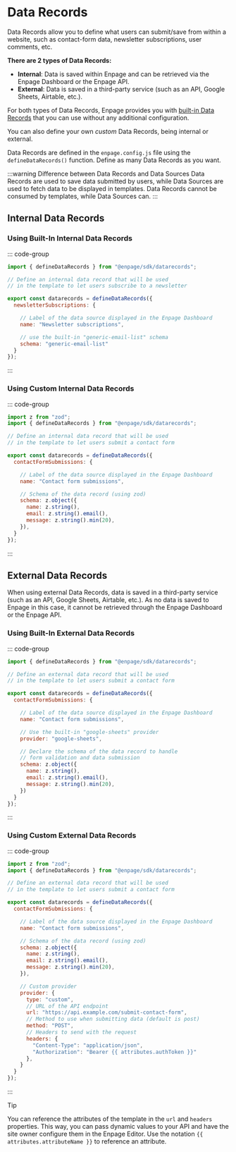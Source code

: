 # Data Records

Data Records allow you to define what users can submit/save from within a website,
such as contact-form data, newsletter subscriptions, user comments, etc.

**There are 2 types of Data Records:**

- **Internal**: Data is saved within Enpage and can be retrieved via the Enpage Dashboard or the Enpage API.
- **External**: Data is saved in a third-party service (such as an API, Google Sheets, Airtable, etc.).

For both types of Data Records, Enpage provides you with [built-in Data Records](./built-in/) that you can use without any additional configuration.

You can also define your own *custom* Data Records, being internal or external.

Data Records are defined in the `enpage.config.js` file using the `defineDataRecords()` function.
Define as many Data Records as you want.

:::warning Difference between Data Records and Data Sources
Data Records are used to save data submitted by users, while Data Sources are used to fetch data to be displayed in templates. Data Records
cannot be consumed by templates, while Data Sources can.
:::

## Internal Data Records

### Using Built-In Internal Data Records

::: code-group

```javascript [enpage.config.js]
import { defineDataRecords } from "@enpage/sdk/datarecords";

// Define an internal data record that will be used
// in the template to let users subscribe to a newsletter

export const datarecords = defineDataRecords({
  newsletterSubscriptions: {

    // Label of the data source displayed in the Enpage Dashboard
    name: "Newsletter subscriptions",

    // use the built-in "generic-email-list" schema
    schema: "generic-email-list"
  }
});
```

:::

### Using Custom Internal Data Records

::: code-group

```javascript [enpage.config.js]
import z from "zod";
import { defineDataRecords } from "@enpage/sdk/datarecords";

// Define an internal data record that will be used
// in the template to let users submit a contact form

export const datarecords = defineDataRecords({
  contactFormSubmissions: {

    // Label of the data source displayed in the Enpage Dashboard
    name: "Contact form submissions",

    // Schema of the data record (using zod)
    schema: z.object({
      name: z.string(),
      email: z.string().email(),
      message: z.string().min(20),
    }),
  }
});

```

:::

## External Data Records

When using external Data Records, data is saved in a third-party service (such as an API, Google Sheets, Airtable, etc.).
As no data is saved to Enpage in this case, it cannot be retrieved through the Enpage Dashboard or the Enpage API.

### Using Built-In External Data Records

::: code-group

```javascript [enpage.config.js]
import { defineDataRecords } from "@enpage/sdk/datarecords";

// Define an external data record that will be used
// in the template to let users submit a contact form

export const datarecords = defineDataRecords({
  contactFormSubmissions: {

    // Label of the data source displayed in the Enpage Dashboard
    name: "Contact form submissions",

    // Use the built-in "google-sheets" provider
    provider: "google-sheets",

    // Declare the schema of the data record to handle
    // form validation and data submission
    schema: z.object({
      name: z.string(),
      email: z.string().email(),
      message: z.string().min(20),
    })
  }
});
```

:::

### Using Custom External Data Records

::: code-group

```javascript [enpage.config.js]
import z from "zod";
import { defineDataRecords } from "@enpage/sdk/datarecords";

// Define an external data record that will be used
// in the template to let users submit a contact form

export const datarecords = defineDataRecords({
  contactFormSubmissions: {

    // Label of the data source displayed in the Enpage Dashboard
    name: "Contact form submissions",

    // Schema of the data record (using zod)
    schema: z.object({
      name: z.string(),
      email: z.string().email(),
      message: z.string().min(20),
    }),

    // Custom provider
    provider: {
      type: "custom",
      // URL of the API endpoint
      url: "https://api.example.com/submit-contact-form",
      // Method to use when submitting data (default is post)
      method: "POST",
      // Headers to send with the request
      headers: {
        "Content-Type": "application/json",
        "Authorization": "Bearer {{ attributes.authToken }}"
      },
    }
  }
});
```

:::

> [!TIP]
> You can reference the attributes of the template in the `url` and `headers` properties. This way, you can pass dynamic values to your API and have the site owner configure them in the Enpage Editor.
Use the notation <code v-pre>{{ attributes.attributeName }}</code> to reference an attribute.
